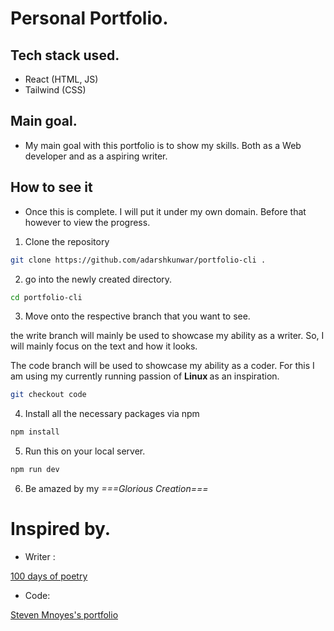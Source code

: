 # Personal Portfolio.

## Tech stack used.

- React (HTML, JS)
- Tailwind (CSS)

## Main goal.

- My main goal with this portfolio is to show my skills. Both as a Web developer and as a aspiring writer.

## How to see it

- Once this is complete. I will put it under my own domain. Before that however to view the progress.

1. Clone the repository

```bash
git clone https://github.com/adarshkunwar/portfolio-cli .
```

2. go into the newly created directory.

```bash
cd portfolio-cli
```

3. Move onto the respective branch that you want to see.

the write branch will mainly be used to showcase my ability as a writer. So, I will mainly focus on the text and how it looks.

The code branch will be used to showcase my ability as a coder. For this I am using my currently running passion of <strong> Linux </strong> as an inspiration.

```bash
git checkout code
```

4. Install all the necessary packages via npm

```bash
npm install
```

5. Run this on your local server.

```bash
npm run dev
```

6. Be amazed by my <em> ===Glorious Creation=== </em>

# Inspired by.

- Writer :

[100 days of poetry](https://100daysofpoetry.gallery/)

- Code:

[Steven Mnoyes's portfolio](https://stevenmnoyes.com/)
